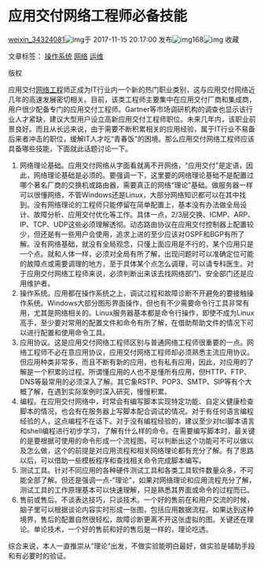 # 应用交付网络工程师必备技能



[weixin_34324081](https://blog.csdn.net/weixin_34324081)![img](https://csdnimg.cn/release/blogv2/dist/pc/img/newCurrentTime2.png)于 2017-11-15 20:17:00 发布![img](https://csdnimg.cn/release/blogv2/dist/pc/img/articleReadEyes2.png)168![img](https://csdnimg.cn/release/blogv2/dist/pc/img/tobarCollect2.png) 收藏

文章标签： [操作系统](https://so.csdn.net/so/search/s.do?q=%E6%93%8D%E4%BD%9C%E7%B3%BB%E7%BB%9F&t=blog&o=vip&s=&l=&f=&viparticle=) [网络](https://so.csdn.net/so/search/s.do?q=%E7%BD%91%E7%BB%9C&t=blog&o=vip&s=&l=&f=&viparticle=) [运维](https://so.csdn.net/so/search/s.do?q=%E8%BF%90%E7%BB%B4&t=blog&o=vip&s=&l=&f=&viparticle=)

版权

应用交付[网络工程](https://so.csdn.net/so/search?q=%E7%BD%91%E7%BB%9C%E5%B7%A5%E7%A8%8B&spm=1001.2101.3001.7020)师正成为IT行业内一个新的热门职业类别，这与应用交付网络近几年的高速发展密切相关。目前，该类工程师主要集中在应用交付厂商和集成商，用户很少配备专门的应用交付工程师。Gartner等市场调研机构的调查也显示该行业人才紧缺，建议大型用户设立高新应用交付工程师职位。未来几年内，该职业前景良好。而且从长远来说，由于需要不断积累相关的应用经验，属于IT行业不易备后来者冲击的职位，缓解IT人才吃“青春饭”的困境。那么应用交付网络工程师应该具备哪些技能，下面就此话题讨论一下。

1. 网络理论基础。应用交付网络从字面看就离不开网络，“应用交付”是定语，因此，网络理论基础是必须的。要强调一下，这里要的网络理论基础不是配置过哪个著名厂商的交换机或路由器，需要真正的网络“理论”基础。做服务器一样可以很懂网络，不管Windows还是Linux，大部分网络知识都可以在其中找到。没有网络理论的工程师只能停留在简单配置上，基本没有办法做全局设计、故障分析、应用交付优化等工作。具体一点，2/3层交换、ICMP、ARP、IP、TCP、UDP这些必须理解透彻。动态路由协议在应用交付控制器上配置较少，但还是有一些用户会使用，追求上进的至少应该对OSPF和BGP有所了解。没有网络基础，就没有全局观念，只懂上面应用是不行的，某个应用只是一个点。就和人体一样，必须对全局有所了解，出现问题时可以准确定位可能的故障点或需要调理的地方，至于具体某个点怎么调理，可以请专科医生。对于应用交付网络工程师来说，必须判断出来该去找网络部门、安全部门还是应用维护者。
2. 操作系统。应用都在操作系统之上，调试过程和故障诊断不开避免的要接触操作系统。Windows大部分图形界面操作，但也有不少需要命令行工具非常有用，尤其是网络相关的。Linux服务器基本都是命令行操作，即使不成为Linux高手，至少要对常用的配置文件和命令有所了解，在借助帮助文件的情况下可以进行配置和使用命令工具。
3. 应用协议。这是应用交付网络工程师区别与普通网络工程师很重要的一点。网络工程师不必在意应用协议，应用交付网络工程师却必须熟悉主流应用协议。但应用种类非常多，而且不断有新的应用，也有私有应用，因此，对应用的了解是一个积累的过程。所谓懂应用的人也不是懂所有应用，但HTTP、FTP、DNS等最常用的必须深入了解。其它象RSTP、POP3、SMTP、SIP等有个大概了解，在遇到实际案例时深入研究，慢慢积累。
4. 编程。在应用交付网络中，时常会有编写脚本实现特定功能、自定义健康检查脚本的情况，也会有在服务器上写脚本配合调试的情况。对于有任何语言编程经验的人，这点编程不在话下。对于没有编程经验的，建议至少对tcl脚本语言和shell编程进行初步学习，了解有什么样的命令。在需要编写脚本时，最关键的是要根据可使用的命令形成一个流程图，可以判断出这个功能可不可以做以及怎么做，这个的前提是对应用流程和相关网络理论都有充分了解。有了思路以后，可以借助一些模板程序和查找相关命令完成脚本编写。
5. 测试工具。针对不同应用的各种硬件测试工具和各类工具软件数量众多，不可能全部了解。但还是强调一点-“理论”，如果对网络理论和应用流程充分了解，测试工具的工作原理基本可以快速理解，只是熟悉其界面或命令的过程而已。
6. 售前或售后。不谈表达技巧，只谈技术。一个好的售前在和用户交流的时候，脑子里可以根据谈论内容实时形成一张图，包括应用数据流程。如果达到这种境界，售后的配置自然很轻松，故障诊断更离不开这张虚拟的图。关键还在理论。单论技术，一个好的售前和好的售后是一样的，理论吃透。

综合来说，本人一直推崇从“理论”出发，不做实验能明白最好，做实验是辅助手段和有必要时的验证。

